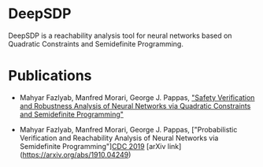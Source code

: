 # DeepSDP
DeepSDP is a reachability analysis tool for neural networks based on Quadratic Constraints and Semidefinite Programming. 

# Publications

- Mahyar Fazlyab, Manfred Morari, George J. Pappas, ["Safety Verification and Robustness Analysis of Neural Networks via Quadratic Constraints and Semidefinite Programming"](https://arxiv.org/abs/1903.01287)

- Mahyar Fazlyab, Manfred Morari, George J. Pappas, ["Probabilistic Verification and Reachability Analysis of Neural Networks via Semidefinite Programming"][CDC 2019](https://ieeexplore.ieee.org/document/9029310) [arXiv link] (https://arxiv.org/abs/1910.04249)




